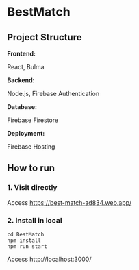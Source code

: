 # BestMatch

## Project Structure

**Frontend:**

React, Bulma

**Backend:**

Node.js, Firebase Authentication

**Database:**

Firebase Firestore

**Deployment:**

Firebase Hosting

## How to run

### 1. Visit directly

Access https://best-match-ad834.web.app/

### 2. Install in local

```
cd BestMatch
npm install
npm run start
```

Access http://localhost:3000/
